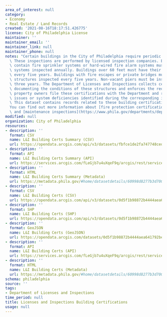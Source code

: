 ```yaml
---
area_of_interest: null
category:
- Economy
- Real Estate / Land Records
created: '2021-08-16T18:17:51.426775'
license: City of Philadelphia License
maintainer: ''
maintainer_email: ''
maintainer_link: null
maintainer_phone: null
notes: "Certain buildings in the City of Philadelphia require periodic inspections.\
  \ These inspections are performed by licensed inspection companies. Buildings that\
  \ contain fire sprinkler systems or hard-wired fire alarm systems must have these\
  \ systems inspected annually. Buildings over 60 feet must have their fa\xE7ade inspected\
  \ every five years. Buildings with fire escapes or private bridges must have these\
  \ structures inspected every five years. Non-vacant piers must be inspected every\
  \ three years. The Department of Licenses and Inspections collects certifications\
  \ documenting the conditions of these structures and enforces the requirements that\
  \ property owners file these certifications with the Department and repair any structural\
  \ issues or system deficiencies identified during the corresponding inspection.\
  \ This dataset contains records related to these building certifications.\r\n\r\n\
  You can find out more information about [fire protection certifications](https://www.phila.gov/departments/department-of-licenses-and-inspections/inspections/fire-protection-certifications/)\
  \ and [maintenance inspections](https://www.phila.gov/departments/department-of-licenses-and-inspections/inspections/maintenance-inspections/)."
modified: null
organization: City of Philadelphia
resources:
- description: ''
  format: CSV
  name: L&I Building Certs Summary (CSV)
  url: https://opendata.arcgis.com/api/v3/datasets/fbfce1de2fa747748cedae5ede54da60_0/downloads/data?format=csv&spatialRefId=4326&where=1%3D1
- description: ''
  format: API
  name: L&I Building Certs Summary (API)
  url: https://services.arcgis.com/fLeGjb7u4uXqeF9q/arcgis/rest/services/BUILDING_CERT_SUMMARY/FeatureServer/0/query?outFields=*&where=1%3D1
- description: ''
  format: HTML
  name: L&I Building Certs Summary (Metadata)
  url: https://metadata.phila.gov/#home/datasetdetails/60998d8277b3d7001b1362d3/representationdetails/645bb6ab1c64910025375900/
- description: ''
  format: CSV
  name: L&I Building Certs (CSV)
  url: https://opendata.arcgis.com/api/v3/datasets/0d5f1b98872b4444aea641792be7d12b_0/downloads/data?format=csv&spatialRefId=4326
- description: ''
  format: SHP
  name: L&I Building Certs (SHP)
  url: https://opendata.arcgis.com/api/v3/datasets/0d5f1b98872b4444aea641792be7d12b_0/downloads/data?format=shp&spatialRefId=4326
- description: ''
  format: GeoJSON
  name: L&I Building Certs (GeoJSON)
  url: https://opendata.arcgis.com/datasets/0d5f1b98872b4444aea641792be7d12b_0.geojson
- description: ''
  format: API
  name: L&I Building Certs (API)
  url: https://services.arcgis.com/fLeGjb7u4uXqeF9q/arcgis/rest/services/BUILDING_CERTS/FeatureServer/0/query?outFields=*&where=1%3D1
- description: ''
  format: HTML
  name: L&I Building Certs (Metadata)
  url: https://metadata.phila.gov/#home/datasetdetails/60998d8277b3d7001b1362d3/representationdetails/60998d8377b3d7001b1362d9/
schema: philadelphia
source: ''
tags:
- Department of Licenses and Inspections
time_period: null
title: Licenses and Inspections Building Certifications
usage: null
---
```

